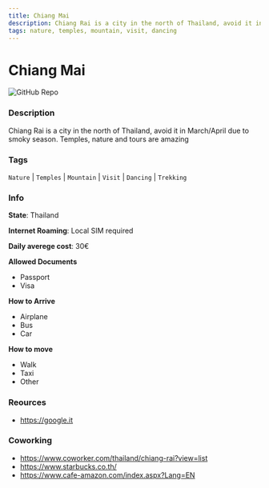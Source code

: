 ```yaml
---
title: Chiang Mai
description: Chiang Rai is a city in the north of Thailand, avoid it in March/April due to smoky season. Temples, nature and tours are amazing
tags: nature, temples, mountain, visit, dancing
---
```

        

# Chiang Mai

![GitHub Repo](https://img.shields.io/static/v1?label=category&message=digital-nomads&color=green)

### Description

Chiang Rai is a city in the north of Thailand, avoid it in March/April due to smoky season. Temples, nature and tours are amazing

### Tags

`Nature` | `Temples` | `Mountain` | `Visit` | `Dancing` | `Trekking`

### Info

**State**: Thailand

**Internet Roaming**: Local SIM required

**Daily averege cost**: 30€

**Allowed Documents**

- Passport
- Visa

**How to Arrive**

- Airplane
- Bus
- Car

**How to move**

- Walk
- Taxi
- Other

### Reources

- https://google.it

### Coworking

- https://www.coworker.com/thailand/chiang-rai?view=list
- https://www.starbucks.co.th/
- https://www.cafe-amazon.com/index.aspx?Lang=EN